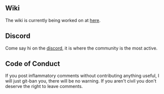 
## Wiki
The wiki is currently being worked on at [here](https://azurepeak.miraheze.org/wiki/Main_Page).

## Discord
Come say hi on the [discord](https://discord.gg/4kTjVMCRTU), it is where the community is the most active.

## Code of Conduct
If you post inflammatory comments without contributing anything useful, I will just git-ban you, there will be no warning. If you aren't civil you don't deserve the right to leave comments.
